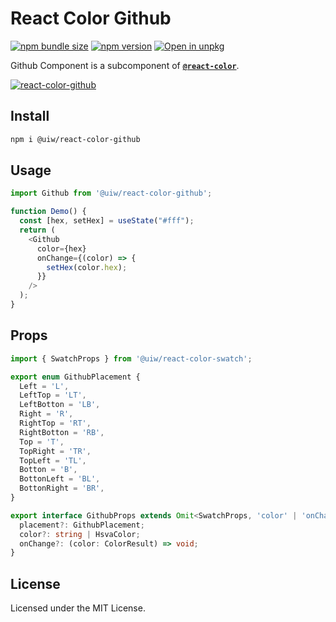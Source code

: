 React Color Github
===

[![npm bundle size](https://img.shields.io/bundlephobia/minzip/@uiw/react-color-github)](https://bundlephobia.com/package/@uiw/react-color-github) [![npm version](https://img.shields.io/npm/v/@uiw/react-color-github.svg)](https://www.npmjs.com/package/@uiw/react-color-github) [![Open in unpkg](https://img.shields.io/badge/Open%20in-unpkg-blue)](https://uiwjs.github.io/npm-unpkg/#/pkg/@uiw/react-color-github/file/README.md)

Github Component is a subcomponent of [**`@react-color`**](https://uiwjs.github.io/react-color).

[![react-color-github](https://user-images.githubusercontent.com/1680273/125949553-67c1adef-b37f-43e2-9414-3ffb77c26ba0.png)](https://uiwjs.github.io/react-color/#github)

## Install

```bash
npm i @uiw/react-color-github
```

## Usage

```js
import Github from '@uiw/react-color-github';

function Demo() {
  const [hex, setHex] = useState("#fff");
  return (
    <Github
      color={hex}
      onChange={(color) => {
        setHex(color.hex);
      }}
    />
  );
}
```

## Props

```ts
import { SwatchProps } from '@uiw/react-color-swatch';

export enum GithubPlacement {
  Left = 'L',
  LeftTop = 'LT',
  LeftBotton = 'LB',
  Right = 'R',
  RightTop = 'RT',
  RightBotton = 'RB',
  Top = 'T',
  TopRight = 'TR',
  TopLeft = 'TL',
  Botton = 'B',
  BottonLeft = 'BL',
  BottonRight = 'BR',
}

export interface GithubProps extends Omit<SwatchProps, 'color' | 'onChange'> {
  placement?: GithubPlacement;
  color?: string | HsvaColor;
  onChange?: (color: ColorResult) => void;
}
```

<!--footer-dividing-->

## License

Licensed under the MIT License.
